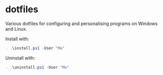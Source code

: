 # dotfiles

Various dotfiles for configuring and personalising programs on Windows and Linux.

Install with:
```powershell
. .\install.ps1 -User "Me"
```

Uninstall with:
```powershell
. .\uninstall.ps1 -User "Me"
```